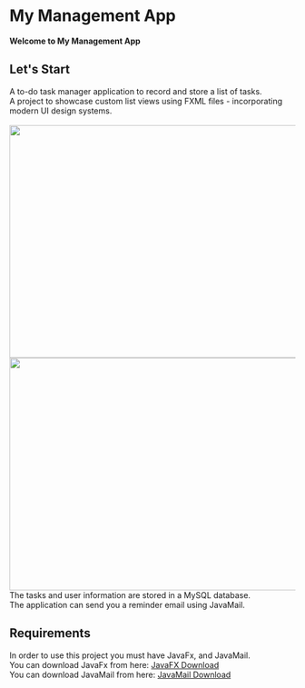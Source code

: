 # My Management App
<b> Welcome to My Management App </b><br>
</p>
<h2>Let's Start</h2>
A to-do task manager application to record and store a list of tasks.<br>
A project to showcase custom list views using FXML files - incorporating modern UI design systems.<br><br>
<img src="https://user-images.githubusercontent.com/118209251/255683139-26c4b898-5921-4308-a4d0-47361dd35c9a.png" height="410" width="600" ><br>
<img src="https://user-images.githubusercontent.com/118209251/255686675-06120568-d7a9-422b-b70b-a9c8afb7ff7f.png" height="410" width="600" ><br>
The tasks and user information are stored in a MySQL database.<br>
The application can send you a reminder email using JavaMail.<br>


<h2>Requirements</h2>
In order to use this project you must have JavaFx, and JavaMail.<br>
You can download JavaFx from here: <a href="https://www.oracle.com/java/technologies/install-javafx-sdk.html">JavaFX Download</a><br>
You can download JavaMail from here: <a href="https://javaee.github.io/javamail/#Download_JavaMail_Release">JavaMail Download</a><br>

